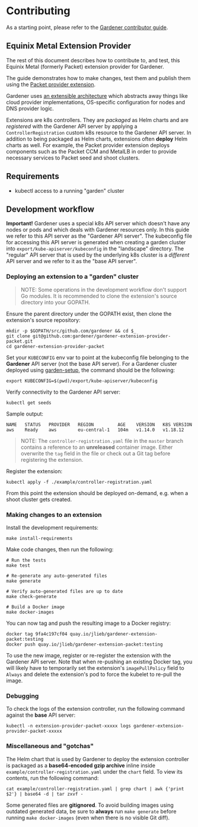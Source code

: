 # Contributing

As a starting point, please refer to the [Gardener contributor guide](https://github.com/gardener/documentation/blob/master/CONTRIBUTING.md).

## Equinix Metal Extension Provider

The rest of this document describes how to contribute to, and test, this Equinix Metal (formerly Packet) extension provider for Gardener.

The guide demonstrates how to make changes, test them and publish them using the
[Packet provider extension](https://github.com/gardener/gardener-extension-provider-packet).

Gardener uses
[an extensible architecture](https://github.com/gardener/gardener/blob/master/docs/proposals/01-extensibility.md) 
which abstracts away things like cloud provider
implementations, OS-specific configuration for nodes and DNS provider logic.

Extensions are k8s controllers. They are *packaged* as Helm charts and are *registered* with the
Gardener API server by applying a `ControllerRegistration` custom k8s resource to the Gardener API
server.
In addition to being packaged as Helm charts, extensions often **deploy** Helm charts as well. For
example, the Packet provider extension deploys components such as the Packet CCM and MetalLB in
order to provide necessary services to Packet seed and shoot clusters.

## Requirements

- kubectl access to a running "garden" cluster

## Development workflow

**Important!** Gardener uses a special k8s API server which doesn't have any nodes or pods and
which deals with Gardener resources only. In this guide we refer to this API server as the
"Gardener API server". The kubeconfig file for accessing this API server is generated when creating
a garden cluster into `export/kube-apiserver/kubeconfig` in the "landscape" directory. The
"regular" API server that is used by the underlying k8s cluster is a *different* API server and we
refer to it as the "base API server".

### Deploying an extension to a "garden" cluster

>NOTE: Some operations in the development workflow don't support Go modules. It is recommended to
>clone the extension's source directory into your GOPATH.

Ensure the parent directory under the GOPATH exist, then clone the extension's source repository:

```console
mkdir -p $GOPATH/src/github.com/gardener && cd $_
git clone git@github.com:gardener/gardener-extension-provider-packet.git
cd gardener-extension-provider-packet
```

Set your `KUBECONFIG` env var to point at the kubeconfig file belonging to the **Gardener** API
server (not the base API server). For a Gardener cluster deployed using
[garden-setup](https://github.com/gardener/garden-setup), the command should be the following:

```
export KUBECONFIG=$(pwd)/export/kube-apiserver/kubeconfig
```

Verify connectivity to the Gardener API server:

```
kubectl get seeds
```

Sample output:

```
NAME   STATUS   PROVIDER   REGION         AGE    VERSION   K8S VERSION
aws    Ready    aws        eu-central-1   104m   v1.14.0   v1.18.12
```

>NOTE: The `controller-registration.yaml` file in the `master` branch contains a reference to an
>**unreleased** container image. Either overwrite the `tag` field in the file or check out a Git
>tag before registering the extension.

Register the extension:

```
kubectl apply -f ./example/controller-registration.yaml
```

From this point the extension should be deployed on-demand, e.g. when a shoot cluster gets created.

### Making changes to an extension

Install the development requirements:

```
make install-requirements
```

Make code changes, then run the following:

```
# Run the tests
make test

# Re-generate any auto-generated files
make generate

# Verify auto-generated files are up to date
make check-generate

# Build a Docker image
make docker-images
```

You can now tag and push the resulting image to a Docker registry:

```
docker tag 9fa4c197cf04 quay.io/jlieb/gardener-extension-packet:testing
docker push quay.io/jlieb/gardener-extension-packet:testing
```

To use the new image, register or re-register the extension with the Gardener API server. Note that
when re-pushing an existing Docker tag, you will likely have to temporarily set the extension's
`imagePullPolicy` field to `Always` and delete the extension's pod to force the kubelet to re-pull
the image.

### Debugging

To check the logs of the extension controller, run the following command against the **base** API
server:

```
kubectl -n extension-provider-packet-xxxxx logs gardener-extension-provider-packet-xxxxx
```

### Miscellaneous and "gotchas"

The Helm chart that is used by Gardener to deploy the extension controller is packaged as a
**base64-encoded gzip archive** inline inside `example/controller-registration.yaml` under the
`chart` field. To view its contents, run the following command:

```
cat example/controller-registration.yaml | grep chart | awk {'print $2'} | base64 -d | tar zxvf -
```

Some generated files are **gitignored**. To avoid building images using outdated generated data, be
sure to **always** run `make generate` before running `make docker-images` (even when there is no
visible Git diff).
